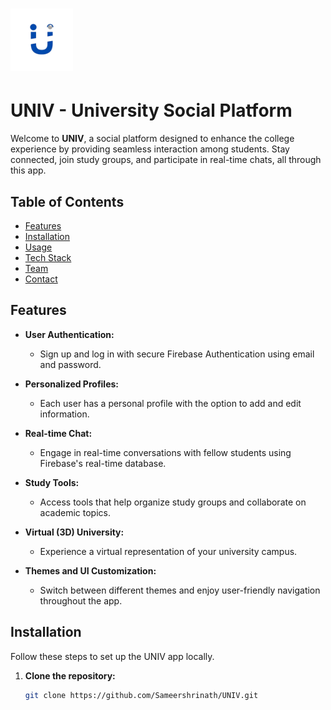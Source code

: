 # <img src="./dashboard/images/logo-icon.png" alt="UNIV Logo" width="100"/>  
#  UNIV - University Social Platform

Welcome to **UNIV**, a social platform designed to enhance the college experience by providing seamless interaction among students. Stay connected, join study groups, and participate in real-time chats, all through this app.

## Table of Contents

- [Features](#features)
- [Installation](#installation)
- [Usage](#usage)
- [Tech Stack](#tech-stack)
- [Team](#team)
- [Contact](#contact)

## Features

- **User Authentication:**
  - Sign up and log in with secure Firebase Authentication using email and password.
  
- **Personalized Profiles:**
  - Each user has a personal profile with the option to add and edit information.
  
- **Real-time Chat:**
  - Engage in real-time conversations with fellow students using Firebase's real-time database.
  
- **Study Tools:**
  - Access tools that help organize study groups and collaborate on academic topics.
  
- **Virtual (3D) University:**
  - Experience a virtual representation of your university campus.

- **Themes and UI Customization:**
  - Switch between different themes and enjoy user-friendly navigation throughout the app.

## Installation

Follow these steps to set up the UNIV app locally.

1. **Clone the repository:**
   ```bash
   git clone https://github.com/Sameershrinath/UNIV.git
